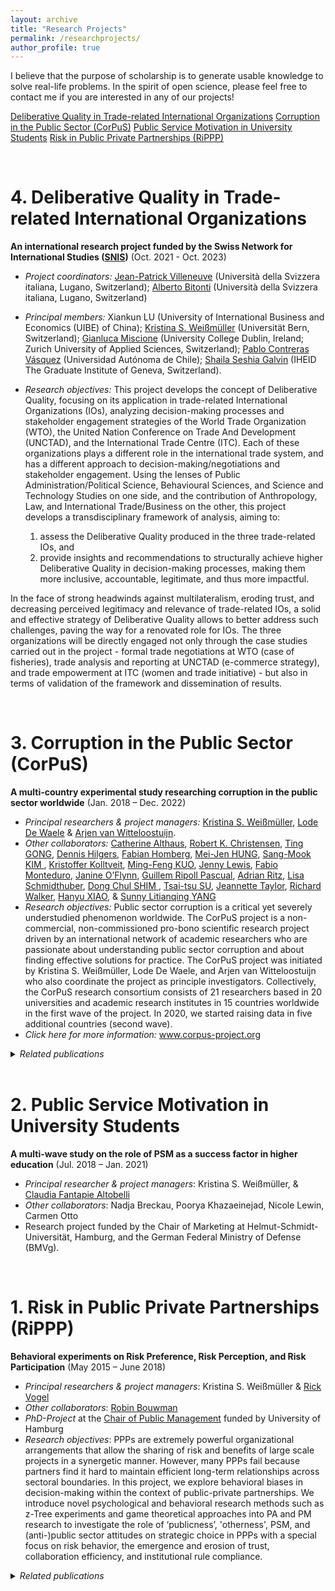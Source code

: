 ```yaml
---
layout: archive
title: "Research Projects"
permalink: /researchprojects/
author_profile: true
---
```


I believe that the purpose of scholarship is to generate usable knowledge to solve real-life problems. In the spirit of open science, please feel free to contact me if you are interested in any of our projects!


[Deliberative Quality in Trade-related International Organizations](#IOs)
[Corruption in the Public Sector (CorPuS)](#corpus)
[Public Service Motivation in University Students](#PSM-students)
[Risk in Public Private Partnerships (RiPPP)](#rippp)


<br/>

# 4. Deliberative Quality in Trade-related International Organizations <a name="IOs"></a>

**An international research project funded by the Swiss Network for International Studies (<a href="https://snis.ch/">SNIS</a>)** (Oct. 2021 - Oct. 2023)
* *Project coordinators:* <a href="http://usi.to/ror">Jean-Patrick Villeneuve</a> (Università della Svizzera italiana, Lugano, Switzerland); <a href="http://usi.to/4en">Alberto Bitonti</a> (Università della Svizzera italiana, Lugano, Switzerland)
* *Principal members:* Xiankun LU (University of International Business and Economics (UIBE) of China); <a href="http://www.ksweissmueller.com/">Kristina S. Weißmüller</a> (Universität Bern, Switzerland); <a href="https://people.ucd.ie/gianluca.miscione">Gianluca Miscione</a> (University College Dublin, Ireland; Zurich University of Applied Sciences, Switzerland); <a href="https://www.icdt.cl/staff/pablo-contreras/">Pablo Contreras Vásquez</a> (Universidad Autónoma de Chile); <a href="https://www.graduateinstitute.ch/academic-departments/faculty/shaila-seshia-galvin">Shaila Seshia Galvin</a> (IHEID The Graduate Institute of Geneva, Switzerland). 

* *Research objectives:* This project develops the concept of Deliberative Quality, focusing on its application in trade-related International Organizations (IOs), analyzing decision-making processes and stakeholder engagement strategies of the World Trade Organization (WTO), the United Nation Conference on Trade And Development (UNCTAD), and the International Trade Centre (ITC). Each of these organizations plays a different role in the international trade system, and has a different approach to decision-making/negotiations and stakeholder engagement. Using the lenses of Public Administration/Political Science, Behavioural Sciences, and Science and Technology Studies on one side, and the contribution of Anthropology, Law, and International Trade/Business on the other, this project develops a transdisciplinary framework of analysis, aiming to: 
   1) assess the Deliberative Quality produced in the three trade-related IOs, and 
   2) provide insights and recommendations to structurally achieve higher Deliberative Quality in decision-making processes, making them more  inclusive, accountable, legitimate, and thus more impactful.

In the face of strong headwinds against multilateralism, eroding trust, and decreasing perceived legitimacy and relevance of trade-related IOs, a solid and effective strategy of Deliberative Quality allows to better address such challenges, paving the way for a renovated role for IOs.
The three organizations will be directly engaged not only through the case studies carried out in the project - formal trade negotiations at WTO (case of fisheries), trade analysis and reporting at UNCTAD (e-commerce strategy), and trade empowerment at ITC (women and trade initiative) - but also in terms of validation of the framework and dissemination of results.



<br/>

# 3. Corruption in the Public Sector (CorPuS)<a name="corpus"></a>

**A multi-country experimental study researching corruption in the public sector worldwide** (Jan. 2018 – Dec. 2022)

* *Principal researchers & project managers:* <a href="https://www.kpm.unibe.ch/ueber_uns/personen/mitarbeitende/dr_weissmueller_kristina_s/index_ger.html">Kristina S. Weißmüller</a>, <a href="https://www.uantwerpen.be/en/staff/lode-dewaele/">Lode De Waele</a> & <a href="https://research.vu.nl/en/persons/a-van-witteloostuijn">Arjen van Witteloostuijn</a>.
* *Other collaborators:* <a href="https://www.anzsog.edu.au/about/contact-directory/catherine-althaus">Catherine Althaus</a>, <a href="https://marriottschool.byu.edu/directory/details?id=36271">Robert K. Christensen</a>, <a href="https://scholars.cityu.edu.hk/en/persons/ting-gong(d7df4bfc-052e-4904-bf59-b945cad92635).html">Ting GONG</a>, <a href="https://www.jku.at/institut-fuer-public-und-nonprofit-management/ueber-uns/team/hilgers/">Dennis Hilgers</a>, <a href="http://impresaemanagement.luiss.it/docenti/cv/353465">Fabian Homberg</a>, <a href="http://politics.ntu.edu.tw/english/?p=8832">Mei-Jen HUNG</a>, <a href="http://itpolicy.seoultech.ac.kr/hcm/plugin/prof2/detail.jsp?menu=9070&lang=en&id=02263">Sang-Mook KIM </a>, <a href="https://www.sv.uio.no/isv/english/people/aca/kristoffer-kolltveit/index.html">Kristoffer Kolltveit</a>, <a href="http://politics.ntu.edu.tw/english/?p=12196">Ming-Feng KUO</a>, <a href="http://unimelb.academia.edu/JennyLewis">Jenny Lewis</a>, <a href="https://economia.uniroma2.it/faculty/76/monteduro-fabio">Fabio Monteduro</a>, <a href="https://www.anzsog.edu.au/about/contact-directory/janine-o-flynn">Janine O’Flynn</a>, <a href="http://cpa.uab.cat/index.php/en/ripoll-pascual-guillem">Guillem Ripoll Pascual</a>, <a href="http://www.kpm.unibe.ch/contact/personen/geschaeftsleitung/prof_dr_ritz_adrian/index_eng.html">Adrian Ritz</a>, <a href="https://www.jku.at/institut-fuer-public-und-nonprofit-management/ueber-uns/team/schmidthuber/">Lisa Schmidthuber</a>, <a href="https://kupa.korea.edu/kupaeng/professor/fulltime.do?mode=view&articleNo=36671&article.offset=0&articleLimit=200">Dong Chul SHIM </a>, <a href="http://politics.ntu.edu.tw/english/?p=147">Tsai-tsu SU</a>, <a href="https://research-repository.uwa.edu.au/en/persons/jeannette-taylor">Jeannette Taylor</a>, <a href="https://www.cityu.edu.hk/pol/faculty_academic_teaching_detail.asp?id=5">Richard Walker</a>, <a href="https://www.eduhk.hk/aps/people/dr-hanyu-xiao/">Hanyu XIAO</a>, & <a href="https://scholars.cityu.edu.hk/en/persons/litianqing-yang(e2b0f421-b4bc-450a-9b8a-dfb5950d058a).html">Sunny Litianqing YANG</a>
* *Research objectives:* Public sector corruption is a critical yet severely understudied phenomenon worldwide. The CorPuS project is a non-commercial, non-commissioned pro-bono scientific research project driven by an international network of academic researchers who are passionate about understanding public sector corruption and about finding effective solutions for practice. The CorPuS project was initiated by Kristina S. Weißmüller, Lode De Waele, and Arjen van Witteloostuijn who also coordinate the project as principle investigators. Collectively, the CorPuS research consortium consists of 21 researchers based in 20 universities and academic research institutes in 15 countries worldwide in the first wave of the project. In 2020, we started raising data in five additional countries (second wave).
* *Click here for more information:* <a href="http://www.corpus-project.org/">www.corpus-project.org</a>

<details>
   <summary><i>Related publications</i></summary>
 
<ol reversed> <li value="4"><b>Weißmüller, K.S.</b>, van Witteloostuijn, A., De Waele, L., Ritz, A., Christensen, R.K., Gong, T., Hilgers, D., Homberg, F., Hung, M., Kim, S., Kolltveit, K., Kuo, M., Ma, L., Monteduro, F., Ripoll, G., Schmidthuber, L., Shim, D.C., Su, T., Walker, R., Xiao, H., Yang, S.L. (2020). ‘MICRO-LEVEL FOUNDATIONS OF CORRUPTION: THE DOUBLE-EDGED SWORD OF PUBLIC SERVICE MOTIVATION. Findings from a Multi-country Multi-lab Research Project’ <i>Under review</i>.</li> 
   
<li value=3"> De Waele, L., <b>Weißmüller, K.S.</b>, & van Witteloostuijn, A. (2021). ‘Bribery and the role of public service motivation and social value orientation. A multi-site experimental study in Belgium, Germany, and the Netherlands.’ <i>Frontiers in Psychology - Organizational Behavior</i>. https://doi.org/10.3389/fpsyg.2021.655964 [<a href="https://www.frontiersin.org/articles/10.3389/fpsyg.2021.655964/full">https://www.frontiersin.org/articles/10.3389/fpsyg.2021.655964/full</a>] [Open Access]</li>
 
<li value="2"><b>Weißmüller, K.S.</b>, De Waele, L., & van Witteloostuijn, A. <b>(2020)</b>. ‘Public Service Motivation and Prosocial Rule-Breaking – An international vignettes study in Germany, Belgium, and the Netherlands.’ <i>Review of Public Personnel Administration</i>, <a href="https://journals.sagepub.com/doi/full/10.1177/0734371X20973441">https://doi.org/10.1177/0734371X20973441</a> [<a href="https://ksweissmueller.github.io/files/Weissmueller_et_al_2020_RoPPA_PSRB_preprint.pdf">Preprint</a>].</li> 
 
 <li value="1">De Waele, L. & <b>Weißmüller, K.S. (2019)</b>. ‘Over de bureaucratische paradox en de effecten van Public Service Motivation op corruptie.’ <i>Vlaams Tijdschrift voor Overheidsmanagement (Flemish Journal of Public Management)</i> 24 (2): 43-56, <a href="http://vtom.be/table_of_content.aspx?sy=2019&pn=2">http://vtom.be/table_of_content.aspx?sy=2019&pn=2</a> [<a href="https://ksweissmueller.github.io/files/DeWaele_Weissmüller_2019_VTOM.pdf">Post-print version</a>]. </li> 
 </ol>

</details>
<br/>


# 2. Public Service Motivation in University Students <a name="PSM-students"></a>

**A multi-wave study on the role of PSM as a success factor in higher education** (Jul. 2018 – Jan. 2021)

* *Principal researcher & project managers*: Kristina S. Weißmüller, & <a href="https://www.hsu-hh.de/marketing/team#details-0-0">Claudia Fantapie Altobelli</a>
* *Other collaborators*: Nadja Breckau, Poorya Khazaeinejad, Nicole Lewin, Carmen Otto
* Research project funded by the Chair of Marketing at Helmut-Schmidt-Universität, Hamburg, and the German Federal Ministry of Defense (BMVg).

<br/>

# 1. Risk in Public Private Partnerships (RiPPP) <a name="rippp"></a>

**Behavioral experiments on Risk Preference, Risk Perception, and Risk Participation** (May 2015 – June 2018)

* *Principal researchers & project managers*: Kristina S. Weißmüller & [Rick Vogel](https://www.wiso.uni-hamburg.de/en/fachbereich-sozoek/professuren/vogel-rick/team/vogel-rick.html)
* *Other collaborators*: [Robin Bouwman](https://www.uu.nl/staff/RBBouwman/Profile)
* *PhD-Project* at the [Chair of Public Management](https://www.wiso.uni-hamburg.de/en/fachbereich-sozoek/professuren/vogel-rick/forschung/forschungsprojekte/rippp.html) funded by University of Hamburg
* *Research objectives*: PPPs are extremely powerful organizational arrangements that allow the sharing of risk and benefits of large scale projects in a synergetic manner. However, many PPPs fail because partners find it hard to maintain efficient long-term relationships across sectoral boundaries. 
In this project, we explore behavioral biases in decision-making within the context of public-private partnerships. We introduce novel psychological and behavioral research methods such as z-Tree experiments and game theoretical approaches into PA and PM research to investigate the role of ‘publicness’, 'otherness', PSM, and (anti-)public sector attitudes on strategic choice in PPPs with a special focus on risk behavior, the emergence and erosion of trust, collaboration efficiency, and institutional rule compliance.


<details>
   <summary><i>Related publications</i></summary>
      
 <ol reversed><li value="1"> <b>Weißmüller, K.S.</b> & Vogel, R. (2020). <a href="Weissmueller_Vogel_2020_JPART_preprint.pdf">Sector-specific associations, trust, and survival of PPPs: A behavioral experiment based on the centipede game</a>. <i>Journal of Public Administration Research and Theory</i>, [https://doi.org/10.1093/jopart/muaa050](https://doi.org/10.1093/jopart/muaa050).</li>
   
<li value="2"> <b>Weißmüller, K.S.</b>, De Waele, L., & van Witteloostuijn, A. (2020). <a href="https://ksweissmueller.github.io/files/Weissmueller_et_al_2020_RoPPA_PSRB_preprint.pdf">Public Service Motivation and Prosocial Rule-Breaking – An international vignettes study in Germany, Belgium, and the Netherlands</a>. <i>Review of Public Personnel Administration</i>, [https://doi.org/10.1177/0734371X20973441](https://journals.sagepub.com/doi/full/10.1177/0734371X20973441).</li>
   
<li value="3"> <b>Weißmüller, K.S.</b>, Bouwman, R., & Vogel, R. (2020). <a href="https://ksweissmueller.github.io/files/Weissmueller_Bouwman_Vogel_2019_negotiation.pdf">Negotiation in Public-Private Partnerships - A laboratory experiment on context, domain, and PSM</a>. <i>Under review</i>.</li>
  
<li value="4"> <b>Weißmüller, K.S.</b> (2020). ‘Risk In Public Private Partnerships: Behavioral Experiments on Risk Preference, Risk Perception, and Risk Participation.’ <i>Doctoral thesis</i> at the Faculty of Business, Economics, and Social Sciences, University of Hamburg, 1st advisor: Prof Dr. Rick Vogel, 2nd advisor: Prof. Dr. Andreas Lange.</li>

<li value="5"> <b>Weißmüller, K.S.</b> (2021). <a href="https://ksweissmueller.github.io/files/Weißmüller_2020_Discounting_PMR_preprint.pdf">Publicness and Micro-Level Risk Behaviour: Experimental Evidence on Stereotypical Discounting Behaviour</a>. <i>Public Management Review</i>, [https://doi.org/10.1080/14719037.2020.1862287](https://doi.org/10.1080/14719037.2020.1862287).</li>
  </ol>

</details>

